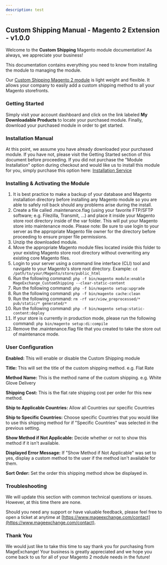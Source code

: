 ```yaml
---
description: test
---
```


## Custom Shipping Manual - Magento 2 Extension - v1.0.0
Welcome to the **Custom Shipping** Magento module documentation! As always, we appreciate your business!

This documentation contains everything you need to know from installing the module to managing the module.

Our [Custom Shipping Magento 2 module](https://www.mageexchange.com/custom-shipping-method-magento-2) is light weight and flexible. It allows your company to easily add a custom shipping method to all your Magento storefronts.


### Getting Started
Simply visit your account dashboard and click on the link labeled **My Downloadable Products** to locate your purchased module. Finally, download your purchased module in order to get started.


### Installation Manual
At this point, we assume you have already downloaded your purchased module. If you have not, please visit the Getting Started section of this document before proceeding. If you did not purchase the "Module Installation" option during checkout and would like us to install this module for you, simply purchase this option here: [Installation Service](https://www.mageexchange.com/module-installation-service-magento-2)


### Installing & Activating the Module
1. It is best practice to make a backup of your database and Magento installation directory before installing any Magento module so you are able to safely roll back should any problems arise during the install.
2. Create a file called .maintenance.flag (using your favorite FTP/SFTP software; e.g. Filezilla, Transmit, ...) and place it inside your Magento store root directory inside of the var folder. This will put your Magento store into maintenance mode. Please note: Be sure to use login to your server as the appropriate Magento file owner for the directory before proceeding to ensure proper file permissions.
3. Unzip the downloaded module.
4. Move the appropriate Magento module files located inside this folder to your existing Magento store root directory without overwriting any existing core Magento files.
5. Login to your server using a command line interface (CLI) tool and navigate to your Magento's store root directory. Example: ```cd /path/to/your/Magento/store/public_html```
6. Run the following command: ```php -f bin/magento module:enable MageExchange_CustomShipping --clear-static-content```
7. Run the following command:
```php -f bin/magento setup:upgrade```
8. Run the following command: ```php -f bin/magento cache:clean```
9. Run the following command: ```rm -rf var/view_preprocessed/* pub/static/* generated/*```
10. Run the following command: ```php -f bin/magento setup:static-content:deploy```
11. If your store is currently in production mode, please run the following command: ```php bin/magento setup:di:compile```
12. Remove the .maintenance.flag file that you created to take the store out of maintenance mode.


### User Configuration
**Enabled:** This will enable or disable the Custom Shipping module

**Title:** This will set the title of the custom shipping method. e.g. Flat Rate

**Method Name:** This is the method name of the custom shipping. e.g. White Glove Delivery

**Shipping Cost:** This is the flat rate shipping cost per order for this new method.

**Ship to Applicable Countries:** Allow all Countries our specific Countries

**Ship to Specific Countries:** Choose specific Countries that you would like to use this shipping method for if "Specific Countries" was selected in the previous setting.

**Show Method if Not Applicable:** Decide whether or not to show this method if it isn't available.

**Displayed Error Message:** If "Show Method if Not Applicable" was set to yes, display a custom method to the user if the method isn't available for them.

**Sort Order:** Set the order this shipping method show be displayed in.


### Troubleshooting
We will update this section with common technical questions or issues. However, at this time there are none.

Should you need any support or have valuable feedback, please feel free to open a ticket at anytime at [https://www.mageexchange.com/contact](https://www.mageexchange.com/contact).


### Thank You
We would just like to take this time to say thank you for purchasing from MageExchange! Your business is greatly appreciated and we hope you come back to us for all of your Magento 2 module needs in the future!
